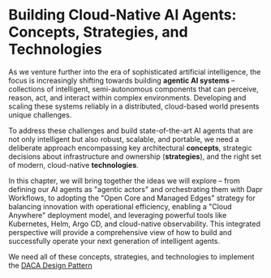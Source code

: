 # Building Cloud-Native AI Agents: Concepts, Strategies, and Technologies

As we venture further into the era of sophisticated artificial intelligence, the focus is increasingly shifting towards building **agentic AI systems** – collections of intelligent, semi-autonomous components that can perceive, reason, act, and interact within complex environments. Developing and scaling these systems reliably in a distributed, cloud-based world presents unique challenges.

To address these challenges and build state-of-the-art AI agents that are not only intelligent but also robust, scalable, and portable, we need a deliberate approach encompassing key architectural **concepts**, strategic decisions about infrastructure and ownership (**strategies**), and the right set of modern, cloud-native **technologies**.

In this chapter, we will bring together the ideas we will explore – from defining our AI agents as "agentic actors" and orchestrating them with Dapr Workflows, to adopting the "Open Core and Managed Edges" strategy for balancing innovation with operational efficiency, enabling a "Cloud Anywhere" deployment model, and leveraging powerful tools like Kubernetes, Helm, Argo CD, and cloud-native observability. This integrated perspective will provide a comprehensive view of how to build and successfully operate your next generation of intelligent agents.

We need all of these concepts, strategies, and technologies to implement the [DACA Design Pattern](https://github.com/panaversity/learn-agentic-ai/blob/main/comprehensive_guide_daca.md)
